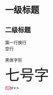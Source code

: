 # 一级标题
## 二级标题

第一行换行<br>
空行<br><br>
<font face="黑体">黑体字形</font><br>
<font size=7>七号字</font><br>
<font color=FF0000>红</font>br<>
